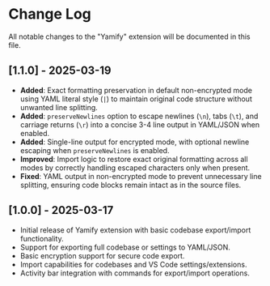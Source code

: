 # Change Log

All notable changes to the "Yamify" extension will be documented in this file.

## [1.1.0] - 2025-03-19

- **Added**: Exact formatting preservation in default non-encrypted mode using YAML literal style (`|`) to maintain original code structure without unwanted line splitting.
- **Added**: `preserveNewlines` option to escape newlines (`\n`), tabs (`\t`), and carriage returns (`\r`) into a concise 3-4 line output in YAML/JSON when enabled.
- **Added**: Single-line output for encrypted mode, with optional newline escaping when `preserveNewlines` is enabled.
- **Improved**: Import logic to restore exact original formatting across all modes by correctly handling escaped characters only when present.
- **Fixed**: YAML output in non-encrypted mode to prevent unnecessary line splitting, ensuring code blocks remain intact as in the source files.

## [1.0.0] - 2025-03-17

- Initial release of Yamify extension with basic codebase export/import functionality.
- Support for exporting full codebase or settings to YAML/JSON.
- Basic encryption support for secure code export.
- Import capabilities for codebases and VS Code settings/extensions.
- Activity bar integration with commands for export/import operations.